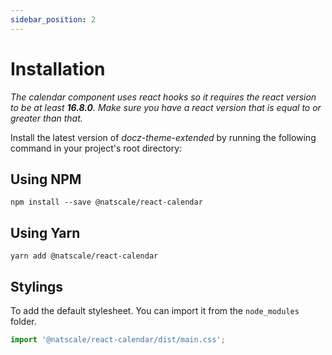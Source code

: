 ```yaml
---
sidebar_position: 2
---
```


# Installation

_The calendar component uses react hooks so it requires the react version to be at least **16.8.0**. Make sure you have
a react version that is equal to or greater than that._

Install the latest version of _docz-theme-extended_ by running the following command in
your project's root directory:

## Using NPM

```shell
npm install --save @natscale/react-calendar
```

## Using Yarn

```shell
yarn add @natscale/react-calendar
```

## Stylings

To add the default stylesheet. You can import it from the `node_modules` folder.

```ts
import '@natscale/react-calendar/dist/main.css';
```
